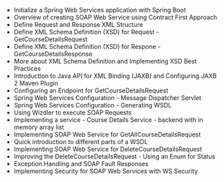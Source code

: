 - Initialize a Spring Web Services application with Spring Boot
- Overview of creating SOAP Web Service using Contract First Approach
- Define Request and Response XML Structure
- Define XML Schema Definition (XSD) for Request - GetCourseDetailsRequest
- Define XML Schema Definition (XSD) for Respone - GetCourseDetailsResponse
- More about XML Schema Definition and Implementing XSD Best Practices
- Introduction to Java API for XML Binding (JAXB) and Configuring JAXB 2 Maven Plugin
- Configuring an Endpoint for GetCourseDetailsRequest
- Spring Web Services Configuration - Message Dispatcher Servlet
- Spring Web Services Configuration - Generating WSDL
- Using Wizdler to execute SOAP Requests
- Implementing a service - Course Details Service - backend with in memory array list
- Implementing SOAP Web Service for GetAllCourseDetailsRequest
- Quick introduction to different parts of a WSDL
- Implementing SOAP Web Service for DeleteCourseDetailsRequest
- Improving the DeleteCourseDetailsRequest - Using an Enum for Status
- Exception Handling and SOAP Fault Responses
- Implementing Security for SOAP Web Services with WS Security
